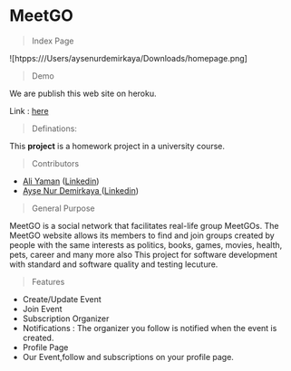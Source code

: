 # MeetGO

> Index Page

![htpps:///Users/aysenurdemirkaya/Downloads/homepage.png]

> Demo

We are publish this web site on heroku.

Link : <a href="https://meetgoo.herokuapp.com/">here</a>

> Definations:

This <b>project</b> is a homework project in a university course.

> Contributors 

* <a href="https://github.com/AliYmn">Ali Yaman</a> (<a href="https://www.linkedin.com/in/aliyaman/">Linkedin</a>)
* <a href="https://github.com/aysenurdemirkaya">Ayşe Nur Demirkaya </a>(<a href="https://www.linkedin.com/in/ay%C5%9Fe-nur-demirkaya-4a438418a/?originalSubdomain=tr">Linkedin</a>)

> General Purpose 

MeetGO is a social network that facilitates real-life group MeetGOs. The MeetGO website allows its members to find and join groups created by people with the same interests as politics, books, games, movies, health, pets, career and many more also This project for software development with standard and software quality and testing lecuture.

> Features

* Create/Update Event
* Join Event
* Subscription Organizer
* Notifications : The organizer you follow is notified when the event is created.
* Profile Page
* Our Event,follow and subscriptions on your profile page.


